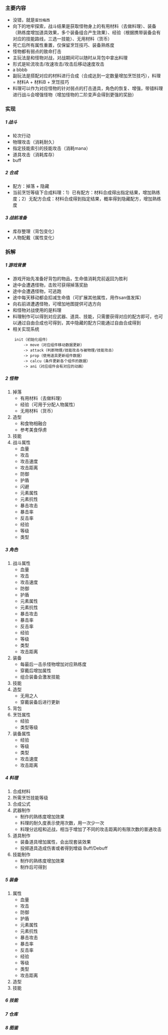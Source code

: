 ### 主要内容
* 没错，就是``蛋饺梅西``
* 向下的地牢探索，战斗结果是获取怪物身上的有用材料（去做料理）、装备（熟练度增加道具效果，多个装备组合产生效果）、经验（根据携带装备会有对应的技能路线，三选一技能）、无用材料（货币）
* 死亡后所有属性重置，仅保留烹饪技巧、装备熟练度
* 怪物都有弱点的致命打击
* 主玩法是和怪物对战，对战期间可以随时从背包中拿出料理
* 形式是轮流攻击/攻速攻击/攻击后移动速度攻击
* a  bbbb
* 副玩法是搭配对应的材料进行合成（合成达到一定数量增加烹饪技巧），料理 = 材料A + 材料B + 烹饪技巧
* 料理可以作为对应怪物的针对弱点的打击道具，角色的恢复、增强，带错料理进行战斗会增强怪物（增加怪物的二阶变声会得到更强的奖励）

### 实现
##### 1 战斗
- 轮次行动
- 物理攻击（消耗耐久）
- 指定技能索引的技能攻击（消耗mana）
- 道具攻击（消耗库存）
- buff


##### 2 合成
- 配方：掉落 + 隐藏
- 当前烹饪等级下合成料理：1）已有配方：材料合成得出指定结果，增加熟练度；2）无配方合成：材料合成得到指定结果，概率得到隐藏配方，增加熟练度


##### 3 战前准备
- 库存整理（背包变化）
- 人物配戴（属性变化）


### 拆解
##### 1 游戏背景
- 游戏开始先准备好背包的物品，生命值消耗完前返回为胜利
- 途中会遭遇怪物，击败可获得掉落奖励
- 途中会遭遇怪物，可逃跑
- 途中每天移动都会扣减生命值（可扩展其他属性，用作san值发挥）
- 向右前进遭遇怪物，可增加地图提供可选方向
- 和怪物对战使用的是料理
- 料理制作可以得到对应武器、道具、技能，只需要获得对应的配方即可，也可以通过自由合成也可得到，其中隐藏的配方只能通过自由合成得到
- 相关实现系统
```
	init（初始化组件） 
		-> move（对应组件移动数据更新） 
		-> attack（判断物理/技能攻击与被物理/技能攻击） 
		-> prop（使用道具更新组件数据） 
		-> calcu（条件更新各个组件的数据） 
		-> ani（对应组件会有对应的动画） 
```

##### 2 怪物
1. 掉落
	- 有用材料（去做料理）
	- 经验（可用于分配人物属性）
	- 无用材料（货币）
2. 造型
	- 和食物相融合
	- 参考美食俘虏
3. 技能
4. 战斗属性
	- 血量
	- 攻击
	- 攻击速度
	- 攻击距离
	- 防御
	- 护盾
	- 闪避
	- 元素属性
	- 元素抗性
	- 暴击攻击
	- 暴击率
	- 反击率
	- 经验
	- 等级
	- 类型

##### 3 角色
1. 战斗属性
	- 血量
	- 攻击
	- 攻击速度
	- 防御
	- 护盾
	- 元素属性
	- 元素抗性
	- 暴击攻击
	- 暴击率
	- 反击率
	- 经验
	- 等级
	- 类型
	- 攻击距离
2. 装备
	- 每最后一击杀怪物增加对应熟练度
	- 穿戴后增加属性
	- 组合装备会激发技能
3. 技能
4. 造型
	- 无用之人
	- 穿戴装备后进行更新
5. 背包
6. 烹饪属性
	- 经验
	- 类型等级
7. 装备属性
	- 经验
	- 等级
	- 类型
	- 攻击速度
	- 攻击距离

##### 4 料理
1. 合成材料
2. 所需烹饪技能等级
3. 合成公式
4. 武器制作
	- 制作的熟练度增加效果
	- 料理的耐久度表示使用次数，用一次少一次
	- 料理分远程和近战，相当于增加了不同的攻击距离的有限次数的普通攻击
5. 道具制作
	- 装备道具增加属性，会出现套装效果
	- 投掷道具造成伤害或者得到增益 Buff/Debuff
6. 技能制作
	- 制作的熟练度增加效果
	- 制作后可得到

##### 5 装备
1. 属性
	- 血量
	- 攻击
	- 防御
	- 护盾
	- 元素属性
	- 元素抗性
	- 暴击攻击
	- 暴击率
	- 反击率
	- 经验
	- 等级
	- 类型
	- 攻击距离
2. 造型
3. 技能

##### 6 技能

##### 7 仓库

##### 8 图鉴
